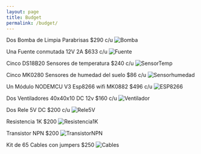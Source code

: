 ```yaml
---
layout: page
title: Budget
permalink: /budget/
---
```

Dos Bomba de Limpia Parabrisas $290 c/u
![Bomba](/assets/Bomba.jpg)

Una Fuente conmutada 12V 2A $633 c/u
![Fuente](/assets/Fuente.jpg)

Cinco DS18B20 Sensores de temperatura $240 c/u
![SensorTemp](/assets/SensorTemp.jpg)

Cinco MK0280 Sensores de humedad del suelo $86 c/u
![Sensorhumedad](/assets/Sensorhumedad.jpg)

Un Módulo NODEMCU V3 Esp8266 wifi MK0882 $496 c/u
![ESP8266](/assets/ESP8266.jpg)

Dos Ventiladores 40x40x10 DC 12v $160 c/u
![Ventilador](/assets/Ventilador.jpg)

Dos Rele 5V DC $200 c/u
![Rele5V](/assets/Rele5V.jpg)

Resistencia 1K $200
![Resistencia1K](/assets/Resistencia1K.jpg)

Transistor NPN $200
![TransistorNPN](/assets/TransistorNPN.jpg)

Kit de 65 Cables con jumpers $250
![Cables](/assets/Cables.jpg)




